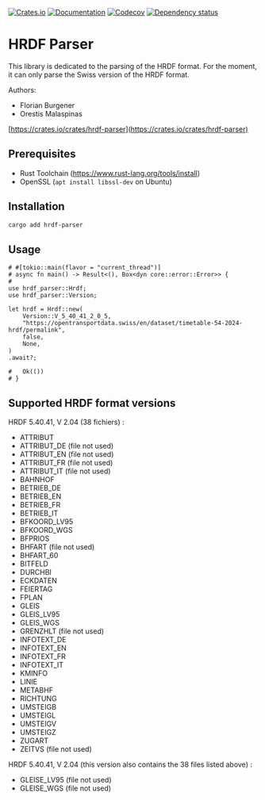 [![Crates.io](https://img.shields.io/crates/v/hrdf-parser.svg)](https://crates.io/crates/hrdf-parser)
[![Documentation](https://docs.rs/hrdf-parser/badge.svg)](https://docs.rs/hrdf-parser/)
[![Codecov](https://codecov.io/gh/urban-travel/hrdf-parser/graph/badge.svg?token=IO4NWPBZHQ)](https://codecov.io/gh/urban-travel/hrdf-parser)
[![Dependency status](https://deps.rs/repo/github/urban-travel/hrdf-parser/status.svg)](https://deps.rs/repo/github/urban-travel/hrdf-parser)

# HRDF Parser

This library is dedicated to the parsing of the HRDF format. For the moment, it can only parse the Swiss version of the HRDF format.

Authors:

* Florian Burgener
* Orestis Malaspinas

[https://crates.io/crates/hrdf-parser](https://crates.io/crates/hrdf-parser)

## Prerequisites

* Rust Toolchain (<https://www.rust-lang.org/tools/install>)
* OpenSSL (`apt install libssl-dev` on Ubuntu)

## Installation

```sh
cargo add hrdf-parser
```

## Usage

```rust,no_run
# #[tokio::main(flavor = "current_thread")]
# async fn main() -> Result<(), Box<dyn core::error::Error>> {
#
use hrdf_parser::Hrdf;
use hrdf_parser::Version;

let hrdf = Hrdf::new(
    Version::V_5_40_41_2_0_5,
    "https://opentransportdata.swiss/en/dataset/timetable-54-2024-hrdf/permalink",
    false,
    None,
)
.await?;

#   Ok(())
# }
```

## Supported HRDF format versions

HRDF 5.40.41, V 2.04 (38 fichiers) :
* ATTRIBUT
* ATTRIBUT_DE (file not used)
* ATTRIBUT_EN (file not used)
* ATTRIBUT_FR (file not used)
* ATTRIBUT_IT (file not used)
* BAHNHOF
* BETRIEB_DE
* BETRIEB_EN
* BETRIEB_FR
* BETRIEB_IT
* BFKOORD_LV95
* BFKOORD_WGS
* BFPRIOS
* BHFART (file not used)
* BHFART_60
* BITFELD
* DURCHBI
* ECKDATEN
* FEIERTAG
* FPLAN
* GLEIS
* GLEIS_LV95
* GLEIS_WGS
* GRENZHLT (file not used)
* INFOTEXT_DE
* INFOTEXT_EN
* INFOTEXT_FR
* INFOTEXT_IT
* KMINFO
* LINIE
* METABHF
* RICHTUNG
* UMSTEIGB
* UMSTEIGL
* UMSTEIGV
* UMSTEIGZ
* ZUGART
* ZEITVS (file not used)

HRDF 5.40.41, V 2.04 (this version also contains the 38 files listed above) :
* GLEISE_LV95 (file not used)
* GLEISE_WGS (file not used)
